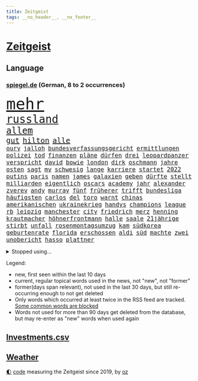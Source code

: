 ```yaml
---
title: Zeitgeist
tags: __no_header__, __no_footer__
---
```


# [Zeitgeist](https://oliz.io/zeitgeist/)

## Language

<h3><a href="https://www.spiegel.de" target="_blank">spiegel.de</a> (German, 8 to 2 occurrences)</h3>
<p style="font-family:monospace">
<span style="font-size:32pt"><a href="news_links.html#mehr" class="current">mehr</a></span>
<br>
<span style="font-size:22pt"><a href="news_links.html#russland" class="current">russland</a></span>
<br>
<span style="font-size:18pt"><a href="news_links.html#allem" class="current">allem</a></span>
<br>
<span style="font-size:15pt"><a href="news_links.html#gut" class="current">gut</a></span>
<span style="font-size:15pt"><a href="news_links.html#hilton" class="current">hilton</a></span>
<span style="font-size:15pt"><a href="news_links.html#alle" class="current">alle</a></span>
<br>
<span style="font-size:12pt"><a href="news_links.html#oury" class="new">oury</a></span>
<span style="font-size:12pt"><a href="news_links.html#jalloh" class="new">jalloh</a></span>
<span style="font-size:12pt"><a href="news_links.html#bundesverfassungsgericht" class="current">bundesverfassungsgericht</a></span>
<span style="font-size:12pt"><a href="news_links.html#ermittlungen" class="current">ermittlungen</a></span>
<span style="font-size:12pt"><a href="news_links.html#polizei" class="current">polizei</a></span>
<span style="font-size:12pt"><a href="news_links.html#tod" class="current">tod</a></span>
<span style="font-size:12pt"><a href="news_links.html#finanzen" class="current">finanzen</a></span>
<span style="font-size:12pt"><a href="news_links.html#pläne" class="current">pläne</a></span>
<span style="font-size:12pt"><a href="news_links.html#dürfen" class="current">dürfen</a></span>
<span style="font-size:12pt"><a href="news_links.html#drei" class="current">drei</a></span>
<span style="font-size:12pt"><a href="news_links.html#leopardpanzer" class="current">leopardpanzer</a></span>
<span style="font-size:12pt"><a href="news_links.html#verspricht" class="current">verspricht</a></span>
<span style="font-size:12pt"><a href="news_links.html#david" class="current">david</a></span>
<span style="font-size:12pt"><a href="news_links.html#bowie" class="current">bowie</a></span>
<span style="font-size:12pt"><a href="news_links.html#london" class="current">london</a></span>
<span style="font-size:12pt"><a href="news_links.html#dirk" class="current">dirk</a></span>
<span style="font-size:12pt"><a href="news_links.html#oschmann" class="new">oschmann</a></span>
<span style="font-size:12pt"><a href="news_links.html#jahre" class="current">jahre</a></span>
<span style="font-size:12pt"><a href="news_links.html#osten" class="current">osten</a></span>
<span style="font-size:12pt"><a href="news_links.html#sagt" class="current">sagt</a></span>
<span style="font-size:12pt"><a href="news_links.html#mv" class="new">mv</a></span>
<span style="font-size:12pt"><a href="news_links.html#schwesig" class="current">schwesig</a></span>
<span style="font-size:12pt"><a href="news_links.html#lange" class="current">lange</a></span>
<span style="font-size:12pt"><a href="news_links.html#karriere" class="current">karriere</a></span>
<span style="font-size:12pt"><a href="news_links.html#startet" class="current">startet</a></span>
<span style="font-size:12pt"><a href="news_links.html#2022" class="current">2022</a></span>
<span style="font-size:12pt"><a href="news_links.html#putins" class="current">putins</a></span>
<span style="font-size:12pt"><a href="news_links.html#paris" class="current">paris</a></span>
<span style="font-size:12pt"><a href="news_links.html#namen" class="current">namen</a></span>
<span style="font-size:12pt"><a href="news_links.html#james" class="current">james</a></span>
<span style="font-size:12pt"><a href="news_links.html#galaxien" class="current">galaxien</a></span>
<span style="font-size:12pt"><a href="news_links.html#geben" class="current">geben</a></span>
<span style="font-size:12pt"><a href="news_links.html#dürfte" class="current">dürfte</a></span>
<span style="font-size:12pt"><a href="news_links.html#stellt" class="current">stellt</a></span>
<span style="font-size:12pt"><a href="news_links.html#milliarden" class="current">milliarden</a></span>
<span style="font-size:12pt"><a href="news_links.html#eigentlich" class="current">eigentlich</a></span>
<span style="font-size:12pt"><a href="news_links.html#oscars" class="current">oscars</a></span>
<span style="font-size:12pt"><a href="news_links.html#academy" class="current">academy</a></span>
<span style="font-size:12pt"><a href="news_links.html#jahr" class="current">jahr</a></span>
<span style="font-size:12pt"><a href="news_links.html#alexander" class="current">alexander</a></span>
<span style="font-size:12pt"><a href="news_links.html#zverev" class="current">zverev</a></span>
<span style="font-size:12pt"><a href="news_links.html#andy" class="current">andy</a></span>
<span style="font-size:12pt"><a href="news_links.html#murray" class="current">murray</a></span>
<span style="font-size:12pt"><a href="news_links.html#fünf" class="current">fünf</a></span>
<span style="font-size:12pt"><a href="news_links.html#früherer" class="current">früherer</a></span>
<span style="font-size:12pt"><a href="news_links.html#trifft" class="current">trifft</a></span>
<span style="font-size:12pt"><a href="news_links.html#bundesliga" class="current">bundesliga</a></span>
<span style="font-size:12pt"><a href="news_links.html#häufigsten" class="current">häufigsten</a></span>
<span style="font-size:12pt"><a href="news_links.html#carlos" class="current">carlos</a></span>
<span style="font-size:12pt"><a href="news_links.html#del" class="current">del</a></span>
<span style="font-size:12pt"><a href="news_links.html#toro" class="new">toro</a></span>
<span style="font-size:12pt"><a href="news_links.html#warnt" class="current">warnt</a></span>
<span style="font-size:12pt"><a href="news_links.html#chinas" class="current">chinas</a></span>
<span style="font-size:12pt"><a href="news_links.html#amerikanischen" class="current">amerikanischen</a></span>
<span style="font-size:12pt"><a href="news_links.html#ukrainekrieg" class="current">ukrainekrieg</a></span>
<span style="font-size:12pt"><a href="news_links.html#handys" class="current">handys</a></span>
<span style="font-size:12pt"><a href="news_links.html#champions" class="current">champions</a></span>
<span style="font-size:12pt"><a href="news_links.html#league" class="current">league</a></span>
<span style="font-size:12pt"><a href="news_links.html#rb" class="current">rb</a></span>
<span style="font-size:12pt"><a href="news_links.html#leipzig" class="current">leipzig</a></span>
<span style="font-size:12pt"><a href="news_links.html#manchester" class="current">manchester</a></span>
<span style="font-size:12pt"><a href="news_links.html#city" class="current">city</a></span>
<span style="font-size:12pt"><a href="news_links.html#friedrich" class="current">friedrich</a></span>
<span style="font-size:12pt"><a href="news_links.html#merz" class="current">merz</a></span>
<span style="font-size:12pt"><a href="news_links.html#henning" class="new">henning</a></span>
<span style="font-size:12pt"><a href="news_links.html#krautmacher" class="new">krautmacher</a></span>
<span style="font-size:12pt"><a href="news_links.html#höhnerfrontmann" class="new">höhnerfrontmann</a></span>
<span style="font-size:12pt"><a href="news_links.html#halle" class="current">halle</a></span>
<span style="font-size:12pt"><a href="news_links.html#saale" class="current">saale</a></span>
<span style="font-size:12pt"><a href="news_links.html#21jährige" class="current">21jährige</a></span>
<span style="font-size:12pt"><a href="news_links.html#stirbt" class="current">stirbt</a></span>
<span style="font-size:12pt"><a href="news_links.html#unfall" class="current">unfall</a></span>
<span style="font-size:12pt"><a href="news_links.html#rosenmontagsumzug" class="new">rosenmontagsumzug</a></span>
<span style="font-size:12pt"><a href="news_links.html#kam" class="current">kam</a></span>
<span style="font-size:12pt"><a href="news_links.html#südkorea" class="current">südkorea</a></span>
<span style="font-size:12pt"><a href="news_links.html#geburtenrate" class="current">geburtenrate</a></span>
<span style="font-size:12pt"><a href="news_links.html#florida" class="current">florida</a></span>
<span style="font-size:12pt"><a href="news_links.html#erschossen" class="current">erschossen</a></span>
<span style="font-size:12pt"><a href="news_links.html#aldi" class="new">aldi</a></span>
<span style="font-size:12pt"><a href="news_links.html#süd" class="new">süd</a></span>
<span style="font-size:12pt"><a href="news_links.html#machte" class="current">machte</a></span>
<span style="font-size:12pt"><a href="news_links.html#zwei" class="current">zwei</a></span>
<span style="font-size:12pt"><a href="news_links.html#unobericht" class="current">unobericht</a></span>
<span style="font-size:12pt"><a href="news_links.html#hasso" class="new">hasso</a></span>
<span style="font-size:12pt"><a href="news_links.html#plattner" class="current">plattner</a></span>
</p>
<details>
<summary>Stopped using...</summary>
<p class="former" style="font-size:12pt">
leisten(855) 13(854) cristiano(854) geboten(854) manager(854) ronaldo(854) abstimmung(853) konfrontiert(853) strand(853) covid(852) demokraten(852) erfahrung(852) innenminister(852) schwedische(852) verpflichtet(852) vorzeitig(852) coronawelle(851) erscheinen(851) froh(851) jahrzehnte(851) liste(851) main(851) streiten(851) welchem(851) arbeitsplatz(850) ausnahmezustand(850) beispielen(850) besorgt(850) bot(850) dauerhaft(850) geduld(850) hervor(850) kolumnist(850) vermehrt(850) zurzeit(850) gemeldet(849) mexiko(849) regierungschef(849) wichtiger(849) wirkung(849) wünscht(849) ausbruch(848) evakuiert(848) kandidaten(848) lager(848) persönlich(848) saskia(848) scheinen(848) 2016(847) beobachten(847) entwickelt(847) gutachten(847) passt(847) verteidigungsministerin(847) christopher(846) entdecken(846) hacker(846) plädiert(846) solle(846) eindruck(845) gelernt(845) organisationen(845) rand(845) rat(845) rheinlandpfalz(845) schlechten(845) sicherheitsbehörden(845) streng(845) termin(845) weitergeht(845) erlitten(844) for(844) infektion(844) innenministerium(844) litauen(844) lobt(844) metern(844) selben(844) verbraucherschützer(844) wenden(844) zuge(844) höchststand(843) springt(843) bekamen(842) respekt(842) see(842) durchsuchungen(841) florian(841) kochen(841) möglichst(841) passen(841) rafael(841) rechtsextremen(841) verunglückt(841) vieler(841) übergeben(841) ausschuss(840) demokratische(840) entscheidend(840) gebraucht(840) höchste(840) natur(840) trafen(840) brite(839) gebrochen(839) richtige(839) senkt(839) demokratischen(838) impfstoff(838) rät(838) standen(838) außer(837) bestimmten(837) bundesstaat(837) inszeniert(837) kontakte(837) sendet(837) übernahme(837) deals(836) globale(836) leitet(836) milliarde(836) mode(836) verzichtet(836) dich(835) restaurant(835) matthias(834) berühmte(833) drängen(833) sexuellen(833) berater(832) glücklich(831) hinten(831) william(831) exporte(830) le(830) garten(829) juristisch(829) trug(828) einschätzung(827) politikerin(827) einnahmen(826) landesweit(825) fortsetzung(824) letztes(824) rollt(824) unzufrieden(824) apps(823) leider(823) rasen(822) bezeichnete(821) rang(820) unterschrieben(820) whatsapp(820) landet(819) rechtsstreit(819) stürzen(819) mitarbeiterin(818) halbe(817) freiwillig(816) teilt(816) abgeschlossen(812) aufgabe(810) hype(804) annäherung(801) ausgaben(797) weitreichende(793) rache(791) rakete(790) aktionen(788) last(785) mehren(783) cdu/csu(780) berichtete(759) enthält(758) mallorca(757) lieferketten(754) räumte(744) nachbarland(734) trinken(729) estland(725) demnächst(711) unzureichend(706) gregor(686) long(674) geehrt(658) fußballstar(647) lediglich(630) drohende(608) benzinpreise(602) lee(593) sammelt(592) kümmern(588) kündigten(585) 9(577) seele(568) zögert(562) landsleute(560) ermordung(558) flut(557) staatskonzern(539) 20000(537) 400000(537) günstiges(530) geleistet(526) wissing(526) king(521) ussoldaten(518) world(516) getöteten(512) erreichte(504) tiger(504) anton(496) radikalen(494) demo(490) finanzhilfen(489) kunstwerke(486) ice(485) hofreiter(481) beider(480) gazprom(480) wichtiges(480) berufen(477) coronalage(474) erwärmung(474) morde(472) spürbar(471) gaslieferungen(470) feiertag(465) unbekannter(464) benutzt(459) matteo(456) methode(452) generationen(451) mehrmals(450) wärme(446) gerne(444) vorgesehen(444) vorbereitungen(443) laura(439) winfried(437) decken(436) extremer(435) quält(435) akw(434) seltene(432) wirtschaftlich(432) einfacher(428) sank(424) zustimmung(422) omikron(420) oligarchen(418) öffentlichrechtlichen(418) pink(417) schütze(417) rätselhafter(414) chris(413) riskiert(411) ebay(410) hochzeit(406) klara(405) nadal(403) preiserhöhung(400) lambrecht(398) passierte(398) vettel(391) australier(390) match(390) entführung(385) mild(385) wandern(385) geschenk(381) schwieriger(381) spaltung(379) teilten(378) damalige(377) teppich(376) vergleichsweise(376) wahlrechtsreform(375) ergeben(372) helikopter(371) emotionalen(370) 1972(369) sofortige(369) frankfurts(367) dortmunder(365) konsequent(364) iga(361) świątek(361) schnellste(360) usbundesstaaten(359) fähigkeiten(355) geplanter(351) oppositionellen(351) motiven(345) mohammed(344) fortsetzen(339) abtreibungen(338) abbau(337) sanktioniert(336) verschwörung(335) anlässlich(333) nebenbei(332) profitierte(332) drohten(330) energiepreisen(329) maskendeals(329) fritz(326) zeitenwende(325) obergrenze(323) kasse(319) saporischschja(319) koch(317) lindners(317) unfällen(316) sexualisierte(315) raser(314) coronalockdowns(310) besatzer(309) mysteriöse(308) nationalelf(308) starkes(308) verweis(308) wiedervereinigung(307) zuflucht(305) sizilien(303) motto(302) ausfall(300) weichen(299) beck(294) durchsuchen(292) gesenkt(292) gewaltverbrechen(291) anschuldigungen(287) pelosi(287) diplomat(286) morden(286) brasilianische(285) interessant(285) spritzen(285) generalstaatsanwaltschaft(281) lngterminals(281) iaea(277) recherchen(276) usschauspieler(275) ausfuhren(274) schlamm(274) verstehe(274) gefangenenaustausch(273) unterlag(270) gefällt(269) einstecken(265) unterliegt(265) sylt(263) weltverband(262) vereidigt(260) fdppolitikerin(259) herrscher(259) grünenpolitikerin(256) objekte(255) beerdigung(254) heimspiel(254) kommissarin(254) sportlich(254) belegt(251) elisabeth(250) einhalten(249) titelverteidiger(248) kaffee(244) tiefer(244) verfassungsbeschwerde(243) offensichtlich(240) streichung(240) trümmer(239) identifizieren(238) iris(237) berüchtigten(236) irgendwann(236) lachen(235) attestiert(234) attraktiver(233) bewiesen(233) geltenden(233) internationales(233) verbreitung(233) prompt(232) misshandelt(231) verunglückten(231) arbeiteten(230) camper(230) paolo(230) obendrein(228) wirtschaftslage(228) zuwanderung(228) sara(227) verdeckte(227) finde(226) vorstellung(226) übergewinnsteuer(225) standards(223) transportieren(223) schrumpfen(222) bewusstsein(221) terrormiliz(221) vertraulichen(220) endgültige(216) angehen(215) niedersachsens(215) körperliche(214) oldenburg(214) eigenheim(213) schwächelt(213) kronprinz(212) atomkraftwerken(211) atomkraftwerke(210) begegnen(210) oberstes(210) teuersten(210) verletzen(209) fehlenden(208) frühestens(208) bemühungen(207) na(207) sparmaßnahmen(207) lebensgefährte(205) partien(205) fasst(204) agierte(203) festgenommene(203) einschlag(202) horst(200) rechtliche(200) angehoben(199) expertinnen(199) tennisspielerinnen(199) denys(198) festkleben(198) juristisches(198) negative(198) nördlich(198) klimaschützer(196) repressionen(196) hollywoods(195) ältesten(195) überragte(194) fallzahlen(193) geräumt(193) erzürnt(192) offizielle(190) somalia(189) überragende(189) erstaunliche(188) schied(188) demonstration(187) mateusz(187) oberster(187) gründet(185) demonstrierenden(184) parteifreunde(184) garcia(183) notruf(183) zweitgrößte(182) geschwindigkeit(180) wärmepumpen(180) moderator(179) 14jährige(177) shitstorm(175) hunderttausend(173) pleiten(173) plänen(173) dunkel(172) garantiert(172) rad(172) tücken(172) 1993(171) medizin(171) bezahlte(170) 05(169) kandidierte(169) hits(166) wohlwollen(166) coronainfektionen(165) heikle(165) diebstahl(164) elefanten(164) alex(163) sympathien(163) missverständnis(162) schiefgehen(162) wenigstens(161) abkehr(160) celsius(160) gefährdung(160) lettland(160) asiatischen(159) ersteigert(159) schwachstellen(159) töne(159) französin(157) jahreswechsel(157) beschaffen(156) cumex(156) entstehen(156) behindert(155) umgebung(155) mogadischu(154) brentford(153) finnen(153) moralische(153) somalias(153) somalische(153) forschern(152) link(152) nachspiel(152) unionsfraktion(151) feierten(150) geschwindigkeitsbegrenzung(149) stromnetz(149) umweg(149) unbeantwortet(149) beseitigung(148) dunkle(148) heikler(148) umweltfreundlich(148) giovanni(147) havertz(147) krankenkasse(146) polizeichef(146) 2003(144) blockierten(144) kindergarten(144) remo(144) stemmen(144) harmonie(143) wohngeld(143) entkam(142) unterzahl(142) blumen(141) bürokratischen(141) master(141) grundsatzrede(140) gesundheitszustand(139) umgekehrt(139) denis(138) diskutierten(138) köhler(138) beliefern(137) raf(137) schief(137) buffalo(136) entschlossenheit(136) monika(136) spiegelrekonstruktion(136) stromsparen(136) tel(136) kleinste(135) schafften(135) 38jähriger(134) miese(134) einwanderung(133) pflichten(133) spiels(133) werkstatt(133) betrogen(132) arnold(131) königshaus(131) co₂ausstoß(129) memoiren(129) psychologin(129) blanchett(127) cate(127) euparlaments(127) halbzeit(127) kompliziert(127) krawalle(127) moukoko(126) sterne(126) turnieren(126) youssoufa(126) aviv(125) gelegen(125) außenseiter(124) erpresst(124) fertig(124) grundschulen(124) hauptdarstellerin(124) kristersson(124) morgengrauen(124) tshirt(124) arroganz(123) manches(123) tafel(123) arabischen(122) daniela(122) erzeugerpreise(122) geheimdokumente(122) pokern(122) bundesstraße(121) schäuble(121) sondertribunal(121) umfassend(121) gerecht(120) sportdirektor(120) habt(119) jewgeni(119) verfilmt(118) abgelegenen(117) gruppensieg(117) piqué(117) belege(116) future(116) peskow(116) weihnachten(116) herrschen(115) jauch(114) schiffsverkehr(114) trennte(114) spaltet(113) herren(112) kaltluft(112) beitragen(111) kommando(111) abraham(110) austin(109) beschweren(109) festgehalten(109) labourpartei(109) meldungen(108) morawiecki(108) liebling(107) nflprofi(107) brutaler(106) gegenstände(106) oleg(106) rust(106) exnatogeneral(105) tatortvote(105) wegbaggern(105) anforderungen(104) doppelwumms(104) lehrkräftemangel(104) baustellen(103) verwandelte(103) britin(102) heimgesucht(102) tagebau(102) videoanalyse(102) rechtsradikalen(101) unerträglich(101) begeisterte(100) chaotische(100) costa(100) hose(100) landesteilen(100) jeremy(99) planung(99) portion(98) vegetarisch(98) beruhigt(97) christiane(97) programme(97) terrorgruppe(97) steve(96) verzögert(96) ausverkauft(95) mitarbeiterinnen(95) gewehrt(94) silvester(94) tagebuch(94) absetzen(93) baukosten(93) hochwasser(93) interessanten(93) fdpverkehrsminister(92) filtern(92) genuss(92) beantworten(91) dankesrede(91) eric(91) negativpreis(91) pyrotechnik(91) rücktrittsankündigung(91) usverteidigungsminister(91) wochenstart(91) zubereitet(91) zusammenstößen(91) digital(90) herausfinden(90) mittleren(90) anfrage(89) gestohlenen(89) krimiserie(89) schneemangel(89) tansania(89) zentraler(89) eigenverantwortung(88) jean(88) korruptionsprozess(88) chandi(87) familienalltag(87) mächte(87) nachsicht(87) preet(87) 99(86) erforschung(86) flugzeugs(86) ig(86) kilimandscharo(86) kreditvergabe(86) langjähriger(86) metall(86) schmeißt(86) wechseljahren(86) 736(85) dittrich(85) einsteiger(85) garzweiler(85) haubitzen(85) heinrich(85) sieglosen(85) skisport(85) speziell(85) milliardenverlust(84) y(84) alshabaab(83) as(83) auffällig(83) aufgeschoben(83) blind(83) reichste(83) überlastung(83) aggressivität(82) berufstätig(82) darknet(82) dekade(82) klimaproteste(82) mexikanischer(82) qualifiziert(82) ronja(82) rönne(82) serbischen(82) söldnertruppe(82) todeszahlen(82) anfragen(81) erzählungen(81) kompromissen(81) kremls(81) renner(81) südafrikas(81) 28jährige(80) abgewiesener(80) blockaden(80) düpiert(80) ernennung(80) hoffnungsschimmer(80) kaliforniens(80) postete(80) schönheitswettbewerben(80) bedeckt(79) beratungen(79) csugeneralsekretär(79) erlebnisse(79) helme(79) huber(79) pharaos(79) rückwirkend(79) tutanchamun(79) berühmteste(78) entkommt(78) freiheitsstrafen(78) korrupt(78) lästert(78) basf(77) bewerbermangel(77) taschenlampe(77) greene(76) grundgesetz(76) maren(76) marjorie(76) schaurig(76) steuerpflichtig(76) weltranglistenerste(76) drosseln(75) erfüllung(75) kaulitz(75) planten(75) privatpersonen(75) rennens(75) topform(75) ägyptische(75) dissidenten(74) fördermittel(74) hanebuth(74) männlicher(74) unesco(74) wagnis(74) webseite(74) zew(74) abwenden(73) bitter(73) kasernen(73) koloniale(73) wahlkampfversprechen(73) ware(73) zewstudie(73) ampelpolitiker(72) eiskunstläuferin(72) gläschen(72) intern(72) wachsenden(72) überholmanöver(72) kaufpreis(71) meryl(71) repression(71) streep(71) vorzeichen(71) weltkriegs(71) entscheidendes(70) pasta(70) seehofer(70) spiegelbuch(70) zwergstaat(70) bundesverdienstkreuz(69) gegengewicht(69) segler(69) technische(69) verkaufsverbot(69) ärztevertreter(69) brüsseler(68) haar(68) klimaaktivistinnen(68) krömer(68) prozesses(68) rhythmus(68) straßenblockaden(68) mediathek(67) siemens(67) einplanen(66) schleppt(66) hiphopproduzent(65) kritikern(65) rekordniveau(65) repräsentantenhaus(65) beweist(64) borkum(64) polieren(64) servieren(64) spiegeluniversum(64) drahtzieher(63) eindrucksvoll(63) gelsenkirchen(63) holmes(63) klimabewegung(63) scheidende(63) wolff(63) dreißig(62) empfehlenswert(62) slogans(62) verbrennungen(62) 20jährigen(61) auftritten(61) einwechslung(61) paradox(61) repräsentantenhauses(61) rückstau(61) ärmerer(61) abgründe(60) jüngstes(60) petersburg(60) umstrittensten(60) verschanzt(60) ampelvorschlag(59) enthüllungen(59) helikopteraffäre(59) kostspieligen(59) tram(59) wohltätige(59) zielgerade(59) fußballstars(58) komplette(58) lastenrad(58) sangen(58) tessa(58) wundern(58) apokalypse(57) intimer(57) munter(57) natopartner(57) olena(57) satt(57) ussanktionen(57) wintereinbruch(57) arbeitsplätze(56) brugger(56) elternabend(56) maßlose(56) schlanker(56) spiegelfamiliennewsletter(56) versicherung(56) bagger(55) braunkohletagebau(55) coronahilfen(55) emails(55) größeren(55) praxen(55) stall(55) streitigkeiten(55) erheblichen(54) ganztagsbetreuung(54) gelegenen(54) knotenpunkt(54) münzen(54) saudiarabische(54) suspendierten(54) zerreißt(54) fabian(53) garage(53) mac(53) palast(53) spiegelredakteure(53) wahlrecht(53) ärmsten(52) dnipro(51) dunkelheit(51) haiti(51) hängepartie(51) modernisieren(51) tatsächlichen(51) verarbeiten(51) 165(50) axl(50) escooter(50) mitchell(50) trieb(50) vulkan(50) 750(49) dritter(49) flugabwehrsysteme(49) louis(49) plötzlichen(49) ruhiger(49) zahm(49) überschritten(49) abfahrer(48) chez(48) duisburgessen(48) folgenden(48) forschungsteam(48) lustige(48) totale(48) 70000(47) altenheim(47) fortgeschrittene(47) kletterer(47) labbadia(47) regierungsgebäude(47) versagten(47) axelspringerverlag(46) chinesischem(46) exportieren(46) pinocchio(46) lokomotiven(45) strukturelle(45) tauchte(45) antholz(44) elternteile(44) gepardpanzer(44) parkplätze(44) anzug(43) informieren(43) lösegeld(43) pedro(43) toptalent(43) videoapp(43) euparlamentspräsidentin(42) kitzbühel(42) metsola(42) shampoo(42) stockt(42) unvergessen(42) vergab(42) ach(41) kapital(41) trotzt(41) vorherige(41) choice(40) geräten(40) kongo(40) schnelleren(40) staatsdienst(40) vertraulicher(40) übereinstimmenden(40) aktionsplan(39) böllern(39) peruanische(39) randalierern(39) roberta(39) schlüssel(39) streifzug(39) tvproduzent(39) aufzubauen(38) dr(38) dre(38) voraussetzung(38) wohneigentum(38) geringe(37) kroatischen(37) luftabwehr(37) revier(37) wirtschaftsgeschichte(37) zuzugehen(37) einbestellt(36) fabelhafte(36) kredit(36) permanente(36) schlagkraft(36) terrorverdächtige(36) tropfen(36) 57jährige(35) erniedrigt(35) europe(35) freundschaften(35) gebrochener(35) herrlich(35) kriege(35) spanischer(35) baldiger(34) boluarte(34) böllerverbot(34) deripaska(34) dina(34) fahrenden(34) gewölbe(34) pumas(34) rabieh(34) abrechnungen(33) einladen(33) knall(33) promille(33) sprengsatz(33) unterschrift(33) chemotherapie(32) eingestanden(32) ludwigshafen(32) nachfahren(32) nepal(32) nsverbrecher(32) emissionshandel(31) erweisen(31) güter(31) inventur(31) konditionen(31) mächtig(31) naher(31) thailands(31) weltbühne(31) wohnblock(31) beschleunigen(30) fahrion(30) kältewelle(30) oppositionspolitiker(30) plätze(30) projekts(30) staatsgebiet(30) unterschätzt(30) weiterbildung(30) afdfraktion(29) annika(29) anwesenheit(29) heimweh(29) hinrichtungen(29) innen(29) pflegeheim(29) fächer(28) panzeri(28) passanten(28) tanzlokal(28) verhältnismäßig(28) zurückgetretenen(28) arbeitsverbot(27) armeechef(27) todoliste(27) wdr(27) wildtiere(27) akute(26) gesundem(26) hagelte(26) juwelendiebstahl(26) marx(26) ministers(26) organisierten(26) philologenverband(26) theaters(26) ungeimpfte(26) wilden(26) blues(25) entspannen(25) guardian(25) nachrichtendienst(25) polarforscher(25) radio(25) unvorbereitete(25) verheerende(25) ärzten(25) burgtheater(24) gefroren(24) liberal(24) podest(24) shows(24) zugeben(24) ausfindig(23) bukarest(23) jana(23) kriegsgefangenen(23) mitgliederzahl(23) protektionismus(23) abstinenz(22) aufwind(22) bildzeitung(22) bäumen(22) elektrizität(22) gescheiterte(22) leopard2panzern(22) mächtigster(22) verwandtschaft(22) yann(22) angel(21) biolebensmitteln(21) schublade(21) strafrechtlich(21) studentinnen(21) weltlage(21) ärzteverbände(21) beigesetzt(20) beträgt(20) bills(20) böller(20) damar(20) dreifacher(20) fabrikate(20) hamlin(20) herzstillstand(20) mafia(20) nflplayoffs(20) parlamentspräsidentin(20) wucht(20) fanatische(19) grundlegend(19) radler(19) schichten(19) stellvertretender(19) zurückkaufen(19) abrutschen(18) enttäuschungen(18) herausragenden(18) klimaschützerin(18) milchstraße(18) seelische(18) silvesterkrawallen(18) ampelpläne(17) anteilnahme(17) gottesdienst(17) schützenpanzer(17) usstadt(17) arbeitstag(16) aufseher(16) heilige(16) hochhaus(16) jachten(16) macher(16) mitfavorit(16) mitverantwortung(16) outfits(16) psychiater(16) sonderzahlung(16) springer(16) totes(16) widerlich(16) übertragbar(16) brust(15) geldanlage(15) gemessen(15) gleichgewicht(15) hallo(15) schneepflug(15) airbnb(14) anfänger(14) beschissen(14) filmtipps(14) interviewte(14) oberbürgermeisterin(14) rituale(14) silvestervideo(14) bescheiden(13) fotografieren(13) hektische(13) neujahrsbotschaft(13) spare(13) urlaubsziele(13) verdächtigt(13) ansätze(12) besetzung(12) bundesverteidigungsministerin(12) gianluca(12) ina(12) juri(12) knorr(12) landesweiter(12) minderjährigen(12) peinliche(12) sanktionsliste(12) unglücklichen(12) vialli(12) auffallend(11) bewusster(11) geheimdokumenten(11) genussvoll(11) geschult(11) mörderischer(11) zahlreicher(11)
</p>
</details>
<p>Legend:
<ul>
<li><span class="new">new</span>, first seen within the last 10 days</li>
<li><span class="current">current</span>, regular topical words used in the news, not "new", not "former"</li>
<li><span class="former">former(days span relevant)</span>, not used in the last 30 days, but still re-occurring enough to not get deleted</li>
<li>Only words which occurred at least twice in the RSS feed are tracked. <a href="language/filters.py">Some common words are blocked</a></li>
<li>Words not used for more than 90 days get deleted from the database, but may re-enter as "new" words when used again</li>
</ul>
</p>

## [Investments](investments.html)[.csv](investments.csv)

## [Weather](weather.html)

<footer>
<a href="javascript:toggleTheme()" class="nav">🌓</a>
<a href="https://github.com/ooz/zeitgeist">code</a> measuring the Zeitgeist since 2019, by <a href="https://oliz.io">oz</a>
</footer>

